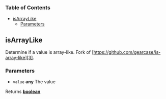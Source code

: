 <!-- Generated by documentation.js. Update this documentation by updating the source code. -->

### Table of Contents

-   [isArrayLike][1]
    -   [Parameters][2]

## isArrayLike

Determine if a value is array-like. Fork of [https://github.com/gearcase/is-array-like][3].

### Parameters

-   `value` **any** The value

Returns **[boolean][4]** 

[1]: #isarraylike

[2]: #parameters

[3]: https://github.com/gearcase/is-array-like

[4]: https://developer.mozilla.org/docs/Web/JavaScript/Reference/Global_Objects/Boolean
